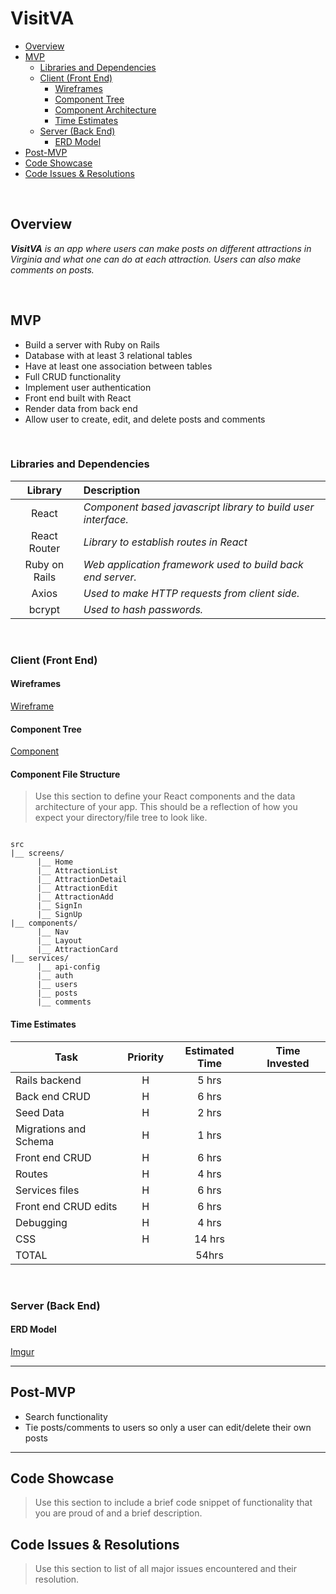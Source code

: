# VisitVA


- [Overview](#overview)
- [MVP](#mvp)
  - [Libraries and Dependencies](#libraries-and-dependencies)
  - [Client (Front End)](#client-front-end)
    - [Wireframes](#wireframes)
    - [Component Tree](#component-tree)
    - [Component Architecture](#component-architecture)
    - [Time Estimates](#time-estimates)
  - [Server (Back End)](#server-back-end)
    - [ERD Model](#erd-model)
- [Post-MVP](#post-mvp)
- [Code Showcase](#code-showcase)
- [Code Issues & Resolutions](#code-issues--resolutions)

<br>

## Overview

_**VisitVA** is an app where users can make posts on different attractions in Virginia and what one can do at each attraction. Users can also make comments on posts._


<br>

## MVP

- Build a server with Ruby on Rails
- Database with at least 3 relational tables
- Have at least one association between tables
- Full CRUD functionality
- Implement user authentication
- Front end built with React
- Render data from back end
- Allow user to create, edit, and delete posts and comments

<br>

### Libraries and Dependencies


|     Library      | Description                                |
| :--------------: | :----------------------------------------- |
|      React       | _Component based javascript library to build user interface._ |
|   React Router   | _Library to establish routes in React_ |
| Ruby on Rails | _Web application framework used to build back end server._ |
|     Axios      | _Used to make HTTP requests from client side._ |
|  bcrypt  | _Used to hash passwords._ |

<br>

### Client (Front End)

#### Wireframes

[Wireframe](https://www.figma.com/file/uPV04SFiu3zHM5FfHy5SmK/VisitVA?node-id=0%3A1)


#### Component Tree

[Component](https://whimsical.com/visitva-FgvcJDqBZA6wHG63cQpKum)

#### Component File Structure

> Use this section to define your React components and the data architecture of your app. This should be a reflection of how you expect your directory/file tree to look like. 

``` structure

src
|__ screens/
      |__ Home
      |__ AttractionList
      |__ AttractionDetail
      |__ AttractionEdit
      |__ AttractionAdd
      |__ SignIn
      |__ SignUp
|__ components/
      |__ Nav
      |__ Layout
      |__ AttractionCard
|__ services/
      |__ api-config
      |__ auth
      |__ users
      |__ posts
      |__ comments

```

#### Time Estimates


| Task                | Priority | Estimated Time | Time Invested | 
| ------------------- | :------: | :------------: | :-----------: | 
| Rails backend     |    H     |     5 hrs      |          |     
| Back end CRUD |    H     |     6 hrs      |          |     
| Seed Data     |    H     |     2 hrs      |           |     
| Migrations and Schema |    H     |     1 hrs      |           |     
| Front end CRUD |    H     |     6 hrs      |           |     
| Routes   |    H     |     4 hrs      |           |    
| Services files |    H     |     6 hrs      |          |    
| Front end CRUD edits |    H     |     6 hrs      |          |    
| Debugging |    H     |     4 hrs      |          |     
| CSS               |      H    |     14 hrs      |          |     
| TOTAL               |          |     54hrs      |           |  



<br>

### Server (Back End)

#### ERD Model

[Imgur](https://i.imgur.com/FZSGVCE.png)
<br>

***

## Post-MVP

- Search functionality
- Tie posts/comments to users so only a user can edit/delete their own posts

***

## Code Showcase

> Use this section to include a brief code snippet of functionality that you are proud of and a brief description.

## Code Issues & Resolutions

> Use this section to list of all major issues encountered and their resolution.
